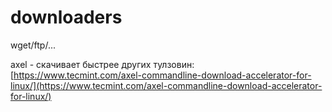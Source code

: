 # downloaders

wget/ftp/...

axel - скачивает быстрее других тулзовин: [https://www.tecmint.com/axel-commandline-download-accelerator-for-linux/](https://www.tecmint.com/axel-commandline-download-accelerator-for-linux/)
